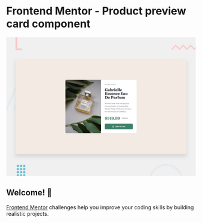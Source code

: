 # Frontend Mentor - Product preview card component

![Design preview for the Product preview card component coding challenge](./design/desktop-preview.jpg)

## Welcome! 👋


[Frontend Mentor](https://www.frontendmentor.io) challenges help you improve your coding skills by building realistic projects.




